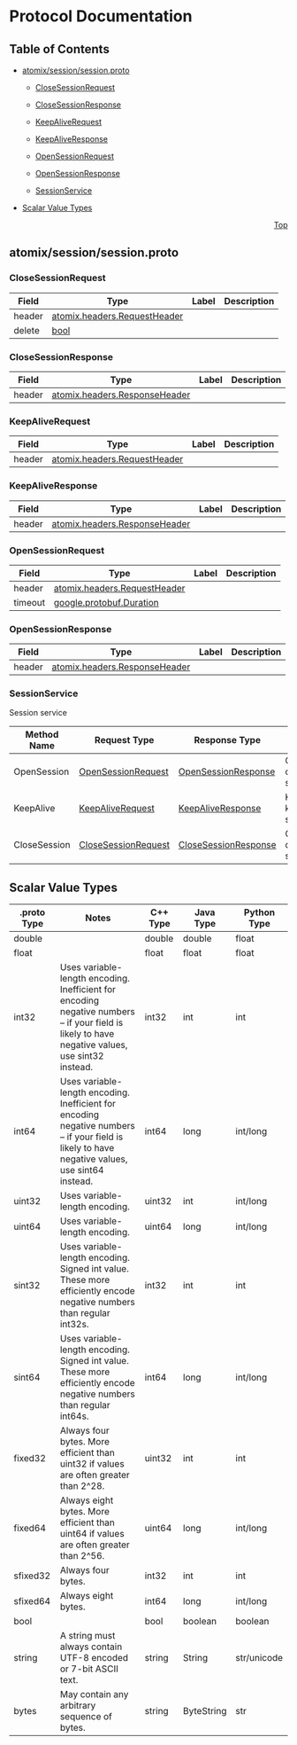 # Protocol Documentation
<a name="top"></a>

## Table of Contents

- [atomix/session/session.proto](#atomix/session/session.proto)
    - [CloseSessionRequest](#atomix.election.CloseSessionRequest)
    - [CloseSessionResponse](#atomix.election.CloseSessionResponse)
    - [KeepAliveRequest](#atomix.election.KeepAliveRequest)
    - [KeepAliveResponse](#atomix.election.KeepAliveResponse)
    - [OpenSessionRequest](#atomix.election.OpenSessionRequest)
    - [OpenSessionResponse](#atomix.election.OpenSessionResponse)
  
  
  
    - [SessionService](#atomix.election.SessionService)
  

- [Scalar Value Types](#scalar-value-types)



<a name="atomix/session/session.proto"></a>
<p align="right"><a href="#top">Top</a></p>

## atomix/session/session.proto



<a name="atomix.election.CloseSessionRequest"></a>

### CloseSessionRequest



| Field | Type | Label | Description |
| ----- | ---- | ----- | ----------- |
| header | [atomix.headers.RequestHeader](#atomix.headers.RequestHeader) |  |  |
| delete | [bool](#bool) |  |  |






<a name="atomix.election.CloseSessionResponse"></a>

### CloseSessionResponse



| Field | Type | Label | Description |
| ----- | ---- | ----- | ----------- |
| header | [atomix.headers.ResponseHeader](#atomix.headers.ResponseHeader) |  |  |






<a name="atomix.election.KeepAliveRequest"></a>

### KeepAliveRequest



| Field | Type | Label | Description |
| ----- | ---- | ----- | ----------- |
| header | [atomix.headers.RequestHeader](#atomix.headers.RequestHeader) |  |  |






<a name="atomix.election.KeepAliveResponse"></a>

### KeepAliveResponse



| Field | Type | Label | Description |
| ----- | ---- | ----- | ----------- |
| header | [atomix.headers.ResponseHeader](#atomix.headers.ResponseHeader) |  |  |






<a name="atomix.election.OpenSessionRequest"></a>

### OpenSessionRequest



| Field | Type | Label | Description |
| ----- | ---- | ----- | ----------- |
| header | [atomix.headers.RequestHeader](#atomix.headers.RequestHeader) |  |  |
| timeout | [google.protobuf.Duration](#google.protobuf.Duration) |  |  |






<a name="atomix.election.OpenSessionResponse"></a>

### OpenSessionResponse



| Field | Type | Label | Description |
| ----- | ---- | ----- | ----------- |
| header | [atomix.headers.ResponseHeader](#atomix.headers.ResponseHeader) |  |  |





 

 

 


<a name="atomix.election.SessionService"></a>

### SessionService
Session service

| Method Name | Request Type | Response Type | Description |
| ----------- | ------------ | ------------- | ------------|
| OpenSession | [OpenSessionRequest](#atomix.election.OpenSessionRequest) | [OpenSessionResponse](#atomix.election.OpenSessionResponse) | OpenSession opens a new session |
| KeepAlive | [KeepAliveRequest](#atomix.election.KeepAliveRequest) | [KeepAliveResponse](#atomix.election.KeepAliveResponse) | KeepAlive keeps a session alive |
| CloseSession | [CloseSessionRequest](#atomix.election.CloseSessionRequest) | [CloseSessionResponse](#atomix.election.CloseSessionResponse) | CloseSession closes a session |

 



## Scalar Value Types

| .proto Type | Notes | C++ Type | Java Type | Python Type |
| ----------- | ----- | -------- | --------- | ----------- |
| <a name="double" /> double |  | double | double | float |
| <a name="float" /> float |  | float | float | float |
| <a name="int32" /> int32 | Uses variable-length encoding. Inefficient for encoding negative numbers – if your field is likely to have negative values, use sint32 instead. | int32 | int | int |
| <a name="int64" /> int64 | Uses variable-length encoding. Inefficient for encoding negative numbers – if your field is likely to have negative values, use sint64 instead. | int64 | long | int/long |
| <a name="uint32" /> uint32 | Uses variable-length encoding. | uint32 | int | int/long |
| <a name="uint64" /> uint64 | Uses variable-length encoding. | uint64 | long | int/long |
| <a name="sint32" /> sint32 | Uses variable-length encoding. Signed int value. These more efficiently encode negative numbers than regular int32s. | int32 | int | int |
| <a name="sint64" /> sint64 | Uses variable-length encoding. Signed int value. These more efficiently encode negative numbers than regular int64s. | int64 | long | int/long |
| <a name="fixed32" /> fixed32 | Always four bytes. More efficient than uint32 if values are often greater than 2^28. | uint32 | int | int |
| <a name="fixed64" /> fixed64 | Always eight bytes. More efficient than uint64 if values are often greater than 2^56. | uint64 | long | int/long |
| <a name="sfixed32" /> sfixed32 | Always four bytes. | int32 | int | int |
| <a name="sfixed64" /> sfixed64 | Always eight bytes. | int64 | long | int/long |
| <a name="bool" /> bool |  | bool | boolean | boolean |
| <a name="string" /> string | A string must always contain UTF-8 encoded or 7-bit ASCII text. | string | String | str/unicode |
| <a name="bytes" /> bytes | May contain any arbitrary sequence of bytes. | string | ByteString | str |

